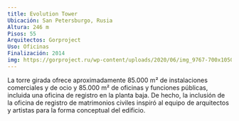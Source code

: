 ```yaml
---
title: Evolution Tower
Ubicación: San Petersburgo, Rusia
Altura: 246 m
Pisos: 55
Arquitectos: Gorproject
Uso: Oficinas
Finalización: 2014
img: https://gorproject.ru/wp-content/uploads/2020/06/img_9767-700x1050.jpg
---
```

La torre girada ofrece aproximadamente 85.000 m² de instalaciones comerciales y de ocio y 85.000 m² de oficinas y funciones públicas, incluida una oficina de registro en la planta baja.  De hecho, la inclusión de la oficina de registro de matrimonios civiles inspiró al equipo de arquitectos y artistas para la forma conceptual del edificio. 
